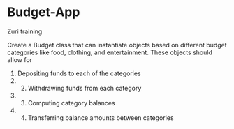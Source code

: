 # Budget-App
Zuri training


Create a Budget class that can instantiate objects based on different budget categories like
food, clothing, and entertainment. These objects should allow for
1.  Depositing funds to each of the categories
2.  2.  Withdrawing funds from each category
3.  3.  Computing category balances
4.  4.  Transferring balance amounts between categories

